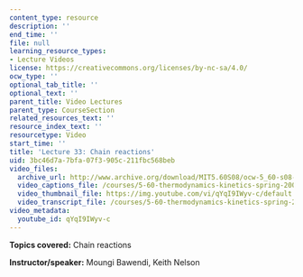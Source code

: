 ```yaml
---
content_type: resource
description: ''
end_time: ''
file: null
learning_resource_types:
- Lecture Videos
license: https://creativecommons.org/licenses/by-nc-sa/4.0/
ocw_type: ''
optional_tab_title: ''
optional_text: ''
parent_title: Video Lectures
parent_type: CourseSection
related_resources_text: ''
resource_index_text: ''
resourcetype: Video
start_time: ''
title: 'Lecture 33: Chain reactions'
uid: 3bc46d7a-7bfa-07f3-905c-211fbc568beb
video_files:
  archive_url: http://www.archive.org/download/MIT5.60S08/ocw-5_60-s08-lec33_300k.mp4
  video_captions_file: /courses/5-60-thermodynamics-kinetics-spring-2008/9b99569a75bb566f88af2fda12ddfe31_qYqI9IWyv-c.vtt
  video_thumbnail_file: https://img.youtube.com/vi/qYqI9IWyv-c/default.jpg
  video_transcript_file: /courses/5-60-thermodynamics-kinetics-spring-2008/398e07bb6696cba211b432cf1975ac36_qYqI9IWyv-c.pdf
video_metadata:
  youtube_id: qYqI9IWyv-c
---
```


**Topics covered:** Chain reactions

**Instructor/speaker:** Moungi Bawendi, Keith Nelson

